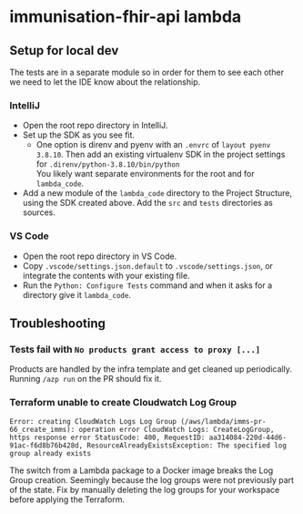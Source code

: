# immunisation-fhir-api lambda

## Setup for local dev

The tests are in a separate module so in order for them to see each other we need to let the IDE know about the relationship.

### IntelliJ

- Open the root repo directory in IntelliJ.
- Set up the SDK as you see fit.
    - One option is direnv and pyenv with an `.envrc` of `layout pyenv 3.8.10`.
      Then add an existing virtualenv SDK in the project settings for `.direnv/python-3.8.10/bin/python`  
      You likely want separate environments for the root and for `lambda_code`.
- Add a new module of the `lambda_code` directory to the Project Structure, using the SDK created above. Add the `src` and `tests` directories as sources.


### VS Code

- Open the root repo directory in VS Code.
- Copy `.vscode/settings.json.default` to `.vscode/settings.json`, or integrate the contents with your existing file.
- Run the `Python: Configure Tests` command and when it asks for a directory give it `lambda_code`.


## Troubleshooting

### Tests fail with `No products grant access to proxy [...]`

Products are handled by the infra template and get cleaned up periodically.
Running `/azp run` on the PR should fix it.


### Terraform unable to create Cloudwatch Log Group

`Error: creating CloudWatch Logs Log Group (/aws/lambda/imms-pr-66_create_imms): operation error CloudWatch Logs: CreateLogGroup, https response error StatusCode: 400, RequestID: aa314084-220d-44d6-91ac-f6d8b76b428d, ResourceAlreadyExistsException: The specified log group already exists`

The switch from a Lambda package to a Docker image breaks the Log Group creation.
Seemingly because the log groups were not previously part of the state.
Fix by manually deleting the log groups for your workspace before applying the Terraform.
